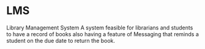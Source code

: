 # LMS
Library Management System
 A system feasible for librarians and students to have a record of books also having a feature of Messaging that reminds a student on the due date to return the book. 
